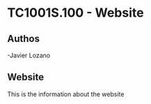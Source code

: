 # TC1001S.100 - Website

## Authos 
-Javier Lozano

## Website
This is the information about the website


